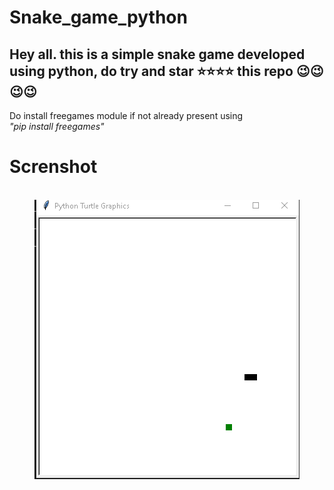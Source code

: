 # Snake_game_python


## Hey all. this is a simple snake game developed using python, do try and star  ⭐⭐⭐⭐ this repo 😉😉😉😉


Do install freegames module if not already present
using 
<br>
<i>"pip install freegames"</i>

# Screnshot
<br>
<center><img src="sn.png"/></center>




